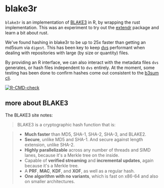 # blake3r

`blake3r` is an implementation of [BLAKE3](https://github.com/BLAKE3-team/BLAKE3) in R, 
by wrapping the rust implementation. This was an experiment
to try out the [extendr](https://github.com/extendr/extendr) package and learn a bit about rust. 

We've found hashing in blake3r to be up to 25x faster
than getting an md5sum via `digest`. This has been key to keep [dvs](https://github.com/a2-ai/devious)
performant when dealing with repositories with large (by size or quantity) files. 

By providing an R interface, we can also interact with the metadata files `dvs` generates, or hash files
independent to `dvs` entirely. At the moment, some testing has been done to confirm hashes come out
consistent to the [b3sum cli](https://github.com/michaelforney/b3sum).

<!-- badges: start -->
  [![R-CMD-check](https://github.com/A2-ai/blake3r/actions/workflows/R-CMD-check.yaml/badge.svg)](https://github.com/A2-ai/blake3r/actions/workflows/R-CMD-check.yaml)
  <!-- badges: end -->

## more about BLAKE3

The BLAKE3 site notes:

> BLAKE3 is a cryptographic hash function that is:

> - **Much faster** than MD5, SHA-1, SHA-2, SHA-3, and BLAKE2.
> - **Secure**, unlike MD5 and SHA-1. And secure against length extension,
  unlike SHA-2.
> - **Highly parallelizable** across any number of threads and SIMD lanes,
  because it's a Merkle tree on the inside.
> - Capable of **verified streaming** and **incremental updates**, again
  because it's a Merkle tree.
> - A **PRF**, **MAC**, **KDF**, and **XOF**, as well as a regular hash.
> - **One algorithm with no variants**, which is fast on x86-64 and also
  on smaller architectures.


